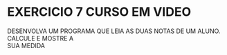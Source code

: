 # EXERCICIO 7 CURSO EM VIDEO

DESENVOLVA UM PROGRAMA QUE LEIA AS DUAS NOTAS DE UM ALUNO. CALCULE E MOSTRE A\
SUA MEDIDA
